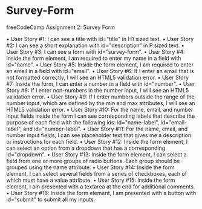 # Survey-Form
 freeCodeCamp Assignment 2: Survey Form


•	User Story #1: I can see a title with id="title" in H1 sized text.
•	User Story #2: I can see a short explanation with id="description" in P sized text.
•	User Story #3: I can see a form with id="survey-form".
•	User Story #4: Inside the form element, I am required to enter my name in a field with id="name".
•	User Story #5: Inside the form element, I am required to enter an email in a field with id="email".
•	User Story #6: If I enter an email that is not formatted correctly, I will see an HTML5 validation error.
•	User Story #7: Inside the form, I can enter a number in a field with id="number".
•	User Story #8: If I enter non-numbers in the number input, I will see an HTML5 validation error.
•	User Story #9: If I enter numbers outside the range of the number input, which are defined by the min and max attributes, I will see an HTML5 validation error.
•	User Story #10: For the name, email, and number input fields inside the form I can see corresponding labels that describe the purpose of each field with the following ids: id="name-label", id="email-label", and id="number-label".
•	User Story #11: For the name, email, and number input fields, I can see placeholder text that gives me a description or instructions for each field.
•	User Story #12: Inside the form element, I can select an option from a dropdown that has a corresponding id="dropdown".
•	User Story #13: Inside the form element, I can select a field from one or more groups of radio buttons. Each group should be grouped using the name attribute.
•	User Story #14: Inside the form element, I can select several fields from a series of checkboxes, each of which must have a value attribute.
•	User Story #15: Inside the form element, I am presented with a textarea at the end for additional comments.
•	User Story #16: Inside the form element, I am presented with a button with id="submit" to submit all my inputs.

